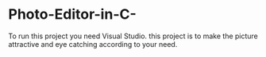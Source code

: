 # Photo-Editor-in-C-
To run this project you need Visual Studio.
this project is to make the picture attractive and eye catching according to your need.
